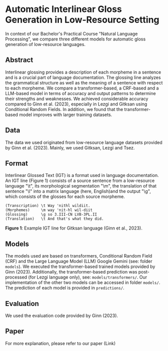 # Automatic Interlinear Gloss Generation in Low-Resource Setting
In context of our Bachelor's Practical Course "Natural Language Processing", we compare three different models for automatic gloss generation of low-resource languages.

## Abstract
Interlinear glossing provides a description of
each morpheme in a sentence and is a crucial part of language documentation. The glossing line analyzes the grammatical structure as well as the meaning of a sentence with respect to each morpheme. We compare a transformer-based, a CRF-based and a LLM-based model in terms of accuracy and output patterns to determine their strengths and weaknesses. We achieved considerable accuracy compared to Ginn et al. (2023), especially in Lezgi and Gitksan using Conditional Random Fields. In addition, we found that the transformer-based model improves with larger training datasets.

## Data
The data we used originated from low-resource
language datasets provided by Ginn et al. (2023). 
Mainly, we used Gitksan, Lezgi and Tsez.

## Format
Interlinear Glossed Text (IGT) is a format used in language documentation. An IGT line (Figure 1) consists of a source sentence from a low-resource language "\t", its morphological segmentation "\m", the translation of that sentence "\l" into a matrix language (here, English)and the output "\g", which consists of the glosses for each source morpheme.

```
(Transcription) \t Way 'nithl wildiit.
(Morphemes)     \m way 'nit-hl wil-diit 
(Glossing)      \g so 3.III-CN LVB-3PL.II 
(Translation)   \t And that's what they did. 
```
**Figure 1**: Example IGT line for Gitksan language (Ginn et al., 2023).

## Models
The models used are based on transformers, Conditional Random Field (CRF) and the Large Language Model (LLM) Google Gemini (see: folder `models`). We executed the transformer-based trained models provided by Ginn (2023). Additionally, the transformer-based prediction was post-processed (for Lezgi language only), see: `models/transformers/`. Our implementation of the other two models can be accessed in folder `models/`. The prediction of each model is provided in `predictions/`.

## Evaluation
We used the evaluation code provided by Ginn (2023).

## Paper
For more explanation, please refer to our paper (Link)
